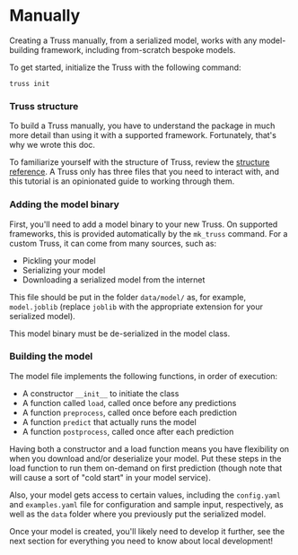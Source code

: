 # Manually

Creating a Truss manually, from a serialized model, works with any model-building framework, including from-scratch bespoke models.

To get started, initialize the Truss with the following command:

```
truss init
```

### Truss structure

To build a Truss manually, you have to understand the package in much more detail than using it with a supported framework. Fortunately, that's why we wrote this doc.

To familiarize yourself with the structure of Truss, review the [structure reference](../reference/structure.md). A Truss only has three files that you need to interact with, and this tutorial is an opinionated guide to working through them.

### Adding the model binary

First, you'll need to add a model binary to your new Truss. On supported frameworks, this is provided automatically by the `mk_truss` command. For a custom Truss, it can come from many sources, such as:

* Pickling your model
* Serializing your model
* Downloading a serialized model from the internet

This file should be put in the folder `data/model/` as, for example, `model.joblib` (replace `joblib` with the appropriate extension for your serialized model).

This model binary must be de-serialized in the model class.

### Building the model

The model file implements the following functions, in order of execution:

* A constructor `__init__` to initiate the class
* A function called `load`, called once before any predictions
* A function `preprocess`, called once before each prediction
* A function `predict` that actually runs the model
* A function `postprocess`, called once after each prediction

Having both a constructor and a load function means you have flexibility on when you download and/or deserialize your model. Put these steps in the load function to run them on-demand on first prediction (though note that will cause a sort of "cold start" in your model service).

Also, your model gets access to certain values, including the `config.yaml` and `examples.yaml` file for configuration and sample input, respectively, as well as the `data` folder where you previously put the serialized model.

Once your model is created, you'll likely need to develop it further, see the next section for everything you need to know about local development!
